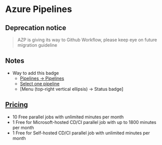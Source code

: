 # Azure Pipelines

## Deprecation notice
> AZP is giving its way to Github Workflow, please keep eye on future migration guideline

## Notes
- Way to add this badge
    - [Pipelines -> Pipelines](https://dev.azure.com/david-khala/ci-cd-utils/_build)
    - [Select one pipeline](https://dev.azure.com/david-khala/ci-cd-utils/_build?definitionId=1)
    - [Menu (top-right vertical ellipsis) -> Status badge] 

## [Pricing](https://azure.microsoft.com/en-us/pricing/details/devops/azure-devops-services/)
- 10 Free parallel jobs with unlimited minutes per month
- 1 Free for Microsoft-hosted CD/CI parallel job with up to 1800 minutes per month 
- 1 Free for Self-hosted CD/CI parallel job with unlimited minutes per month

